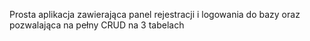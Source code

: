 Prosta aplikacja zawierająca panel rejestracji i logowania do bazy oraz pozwalająca na pełny CRUD na 3 tabelach
